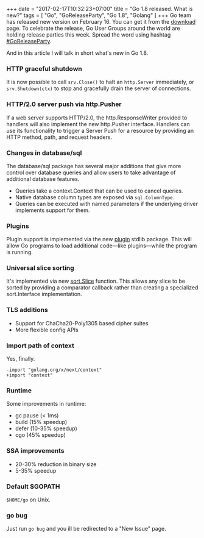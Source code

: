 +++
date = "2017-02-17T10:32:23+07:00"
title = "Go 1.8 released. What is new?"
tags = [ "Go", "GoReleaseParty", "Go 1.8", "Golang" ]
+++
Go team has released new version on February 16. You can get it from the [download](https://golang.org/dl/) page. To celebrate the release, Go User Groups around the world are holding release parties this week. Spread the word using hashtag [#GoReleaseParty](https://twitter.com/hashtag/goreleaseparty).

And in this article I will talk in short what's new in Go 1.8.

### HTTP graceful shutdown

 It is now possible to call `srv.Close()` to halt an `http.Server` immediately, or `srv.Shutdown(ctx)` to stop and gracefully drain the server of connections.

### HTTP/2.0 server push via http.Pusher

If a web server supports HTTP/2.0, the http.ResponseWriter provided to handlers will also implement the new http.Pusher interface. Handlers can use its functionality to trigger a Server Push for a resource by providing an HTTP method, path, and request headers.

### Changes in database/sql

The database/sql package has several major additions that give more control over database queries and allow users to take advantage of additional database features.

 - Queries take a context.Context that can be used to cancel queries.
 - Native database column types are exposed via `sql.ColumnType`.
 - Queries can be executed with named parameters if the underlying driver implements support for them.

### Plugins

Plugin support is implemented via the new [plugin](https://tip.golang.org/pkg/plugin/) stdlib package. This will allow Go programs to load additional code—like plugins—while the program is running.

### Universal slice sorting

It's implemented via new [sort.Slice](https://tip.golang.org/pkg/sort/#Slice) function. This allows any slice to be sorted by providing a comparator callback rather than creating a specialized sort.Interface implementation.

### TLS additions

 - Support for ChaCha20-Poly1305 based cipher suites
 - More flexible config APIs

### Import path of context

Yes, finally.
```
-import "golang.org/x/next/context"
+import "context"
```

### Runtime

Some improvements in runtime:

 - gc pause (< 1ms)
 - build (15% speedup)
 - defer (10-35% speedup)
 - cgo (45% speedup)

 ### SSA improvements

  - 20-30% reduction in binary size
  - 5-35% speedup

### Default $GOPATH

`$HOME/go` on Unix.

### go bug

Just run `go bug` and you ill be redirected to a "New Issue" page.
